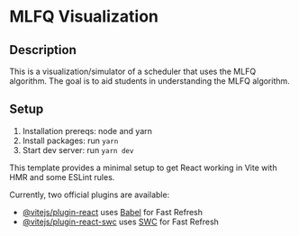 # MLFQ Visualization

## Description
This is a visualization/simulator of a scheduler that uses the MLFQ algorithm. The goal is to aid students in understanding the MLFQ algorithm. 

## Setup
1. Installation prereqs: node and yarn
2. Install packages: run `yarn`
3. Start dev server: run `yarn dev`



This template provides a minimal setup to get React working in Vite with HMR and some ESLint rules.

Currently, two official plugins are available:

- [@vitejs/plugin-react](https://github.com/vitejs/vite-plugin-react/blob/main/packages/plugin-react/README.md) uses [Babel](https://babeljs.io/) for Fast Refresh
- [@vitejs/plugin-react-swc](https://github.com/vitejs/vite-plugin-react-swc) uses [SWC](https://swc.rs/) for Fast Refresh
